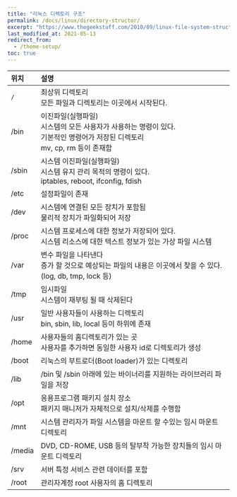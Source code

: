 ```yaml
---
title: "리눅스 디렉토리 구조"
permalink: /docs/linux/directory-structor/
excerpt: "https://www.thegeekstuff.com/2010/09/linux-file-system-structure/"
last_modified_at: 2021-05-13
redirect_from:
  - /theme-setup/
toc: true
---
```


위치 | 설명
:---|:---
`/` | 최상위 디렉토리 <br> 모든 파일과 디렉토리는 이곳에서 시작된다.
/bin | 이진파일(실행파일) <br> 시스템의 모든 사용자가 사용하는 명령이 있다. <br> 기본적인 명령어가 저장된 디렉토리 <br> mv, cp, rm 등이 존재함
/sbin | 시스템 이진파일(실행파일) <br> 시스템 유지 관리 목적의 명령이 있다. <br> iptables, reboot, ifconfig, fdish
/etc | 설정파일이 존재
/dev | 시스템에 연결된 모든 장치가 포함됨 <br> 물리적 장치가 파일화되어 저장
/proc | 시스템 프로세스에 대한 정보가 저장되어 있다. <br> 시스템 리소스에 대한 텍스트 정보가 있는 가상 파일 시스템
/var | 변수 파일을 나타낸다 <br> 증가 할 것으로 예상되는 파일의 내용은 이곳에서 찾을 수 있다. (log, db, tmp, lock 등)
/tmp | 임시파일 <br> 시스템이 재부팅 될 때 삭제된다
/usr | 일반 사용자들이 사용하는 디렉토리 <br> bin, sbin, lib, local 등이 하위에 존재
/home | 사용자들의 홈디렉토리가 있는 곳 <br> 사용자를 추가하면 동일한 사용자 id로 디렉토리가 생성
/boot | 리눅스의 부트로더(Boot loader)가 있는 디렉토리
/lib | /bin 및 /sbin 아래에 있는 바이너리를 지원하는 라이브러리 파일을 저장
/opt | 응용프로그램 패키지 설치 장소 <br> 패키지 매니저가 자체적으로 설치/삭제를 수행함
/mnt | 시스템 관리자가 파일 시스템을 마운트 할 수있는 임시 마운트 디렉토리
/media | DVD, CD-ROME, USB 등의 탈부착 가능한 장치들의 임시 마운트 디렉토리
/srv | 서버 특정 서비스 관련 데이터를 포함
/root | 관리자계정 root 사용자의 홈 디렉토리
